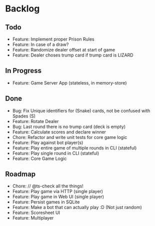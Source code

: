 # Backlog

## Todo
- Feature: Implement proper Prison Rules
- Feature: In case of a draw?
- Feature: Randomize dealer offset at start of game
- Feature: Dealer choses trump card if trump card is LIZARD

## In Progress
- Feature: Game Server App (stateless, in memory-store)

## Done
- Bug: Fix Unique identifiers for (Snake) cards, not be confused with Spades (S)
- Feature: Rotate Dealer
- Bug: Last round there is no trump card (deck is empty)
- Feature: Calculate scores and declare winner
- Chore: Refactor and write unit tests for core game logic
- Feature: Play against bot player(s)
- Feature: Play entire game of multiple rounds in CLI (stateful)
- Feature: Play single round in CLI (stateful)
- Feature: Core Game Logic

## Roadmap 
- Chore: // @ts-check all the things!
- Feature: Play game via HTTP (single player)
- Feature: Play game in Web UI (single player)
- Feature: Persist games in SQLite
- Feature: Make a bot that can actually play :D (Not just random)
- Feature: Scoresheet UI
- Feature: Multiplayer

